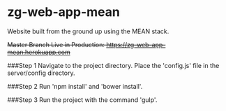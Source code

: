 # zg-web-app-mean
Website built from the ground up using the MEAN stack.

~~Master Branch Live in Production: https://zg-web-app-mean.herokuapp.com~~

###Step 1
Navigate to the project directory.
Place the 'config.js' file in the server/config directory.

###Step 2
Run 'npm install' and 'bower install'.

###Step 3
Run the project with the command 'gulp'.
